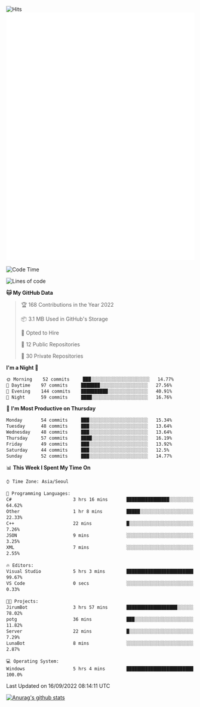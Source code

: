 ![Hits](https://hits.seeyoufarm.com/api/count/incr/badge.svg?url=https%3A%2F%2Fgithub.com%2Fkokose1234&count_bg=%2379C83D&title_bg=%23555555&icon=apple.svg&icon_color=%23E7E7E7&title=hits&edge_flat=false)
<br/>
![Metrics](https://github.com/kokose1234/kokose1234/blob/main/github-metrics.svg)

<!--START_SECTION:waka-->
![Code Time](http://img.shields.io/badge/Code%20Time-691%20hrs%203%20mins-blue)

![Lines of code](https://img.shields.io/badge/From%20Hello%20World%20I%27ve%20Written-936%20Thousand%20lines%20of%20code-blue)

**🐱 My GitHub Data** 

> 🏆 168 Contributions in the Year 2022
 > 
> 📦 3.1 MB Used in GitHub's Storage 
 > 
> 💼 Opted to Hire
 > 
> 📜 12 Public Repositories 
 > 
> 🔑 30 Private Repositories  
 > 
**I'm a Night 🦉** 

```text
🌞 Morning    52 commits     ███░░░░░░░░░░░░░░░░░░░░░░   14.77% 
🌆 Daytime    97 commits     ███████░░░░░░░░░░░░░░░░░░   27.56% 
🌃 Evening    144 commits    ██████████░░░░░░░░░░░░░░░   40.91% 
🌙 Night      59 commits     ████░░░░░░░░░░░░░░░░░░░░░   16.76%

```
📅 **I'm Most Productive on Thursday** 

```text
Monday       54 commits     ███░░░░░░░░░░░░░░░░░░░░░░   15.34% 
Tuesday      48 commits     ███░░░░░░░░░░░░░░░░░░░░░░   13.64% 
Wednesday    48 commits     ███░░░░░░░░░░░░░░░░░░░░░░   13.64% 
Thursday     57 commits     ████░░░░░░░░░░░░░░░░░░░░░   16.19% 
Friday       49 commits     ███░░░░░░░░░░░░░░░░░░░░░░   13.92% 
Saturday     44 commits     ███░░░░░░░░░░░░░░░░░░░░░░   12.5% 
Sunday       52 commits     ███░░░░░░░░░░░░░░░░░░░░░░   14.77%

```


📊 **This Week I Spent My Time On** 

```text
⌚︎ Time Zone: Asia/Seoul

💬 Programming Languages: 
C#                       3 hrs 16 mins       ████████████████░░░░░░░░░   64.62% 
Other                    1 hr 8 mins         █████░░░░░░░░░░░░░░░░░░░░   22.33% 
C++                      22 mins             █░░░░░░░░░░░░░░░░░░░░░░░░   7.26% 
JSON                     9 mins              ░░░░░░░░░░░░░░░░░░░░░░░░░   3.25% 
XML                      7 mins              ░░░░░░░░░░░░░░░░░░░░░░░░░   2.55%

🔥 Editors: 
Visual Studio            5 hrs 3 mins        █████████████████████████   99.67% 
VS Code                  0 secs              ░░░░░░░░░░░░░░░░░░░░░░░░░   0.33%

🐱‍💻 Projects: 
JirumBot                 3 hrs 57 mins       ███████████████████░░░░░░   78.02% 
potg                     36 mins             ███░░░░░░░░░░░░░░░░░░░░░░   11.82% 
Server                   22 mins             █░░░░░░░░░░░░░░░░░░░░░░░░   7.29% 
LunaBot                  8 mins              ░░░░░░░░░░░░░░░░░░░░░░░░░   2.87%

💻 Operating System: 
Windows                  5 hrs 4 mins        █████████████████████████   100.0%

```


 Last Updated on 16/09/2022 08:14:11 UTC
<!--END_SECTION:waka-->

[![Anurag's github stats](https://github-readme-stats.vercel.app/api?username=kokose1234&theme=dracula)](https://github.com/anuraghazra/github-readme-stats)



	
